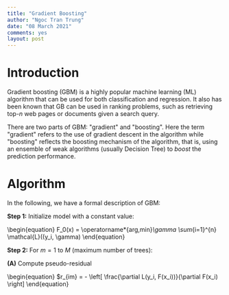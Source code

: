 ```yaml
---
title: "Gradient Boosting"
author: "Ngoc Tran Trung"
date: "08 March 2021"
comments: yes
layout: post
---
```


# Introduction

Gradient boosting (GBM) is a highly popular machine learning (ML) algorithm that can be used for both classification and regression. It also has been known that GB can be used in ranking problems, such as retrieving top-$n$ web pages or documents given a search query.

There are two parts of GBM: "gradient" and "boosting". Here the term "gradient" refers to the use of gradient descent in the algorithm while "boosting" reflects the boosting mechanism of the algorithm, that is, using an ensemble of weak algorithms (usually Decision Tree) to *boost* the prediction performance.

# Algorithm

In the following, we have a formal description of GBM:



**Step 1:** Initialize model with a constant value:

\begin{equation}
F_0(x) = \operatorname*{arg\,min}_\gamma \sum_{i=1}^{n} \mathcal{L}((y_i, \gamma)
\end{equation}

**Step 2:** For $m = 1$ to $M$ (maximum number of trees):

**(A)** Compute pseudo-residual 

\begin{equation}
$r_{im} = - \left[ \frac{\partial L(y_i, F(x_i))}{\partial F(x_i) \right]
\end{equation}




